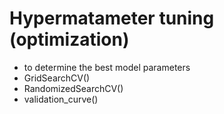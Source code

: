 # Hypermatameter tuning (optimization)

* to determine the best model parameters
* GridSearchCV()
* RandomizedSearchCV()
* validation_curve()


